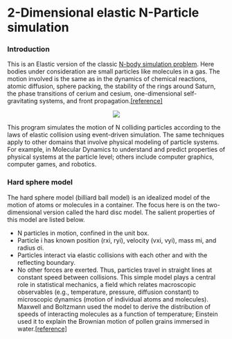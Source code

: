 # 2-Dimensional elastic N-Particle simulation
### Introduction
This is an Elastic version of the classic [N-body simulation problem](https://en.wikipedia.org/wiki/N-body_simulation). Here bodies under consideration are small particles like molecules in a gas. The motion involved is the same as in the dynamics of chemical reactions, atomic diffusion, sphere packing, the stability of the rings around Saturn, the phase transitions of cerium and cesium, one-dimensional self-gravitating systems, and front propagation.[[reference]](https://arxiv.org/ftp/physics/papers/0405/0405089.pdf)
<p align="center">
  <img src = "https://media.giphy.com/media/LYs80TvMFLijsNjMaE/giphy.gif"/>
</p>

This program simulates the motion of N colliding particles according to the laws of elastic collision using event-driven simulation. The same techniques apply to other domains that involve physical modeling of particle systems. For example, in Molecular Dynamics to understand and predict properties of physical systems at the particle level; others include computer graphics, computer games, and robotics.

### Hard sphere model
The hard sphere model (billiard ball model) is an idealized model of the motion of atoms or molecules in a container. The focus here is on the two-dimensional version called the hard disc model. The salient properties of this model are listed below.

- N particles in motion, confined in the unit box.
- Particle i has known position (rxi, ryi), velocity (vxi, vyi), mass mi, and radius σi.
- Particles interact via elastic collisions with each other and with the reflecting boundary.
- No other forces are exerted. Thus, particles travel in straight lines at constant speed between collisions.
This simple model plays a central role in statistical mechanics, a field which relates macroscopic observables (e.g., temperature, pressure, diffusion constant) to microscopic dynamics (motion of individual atoms and molecules). Maxwell and Boltzmann used the model to derive the distribution of speeds of interacting molecules as a function of temperature; Einstein used it to explain the Brownian motion of pollen grains immersed in water.[[reference]](https://introcs.cs.princeton.edu/java/assignments/collisions.html)
